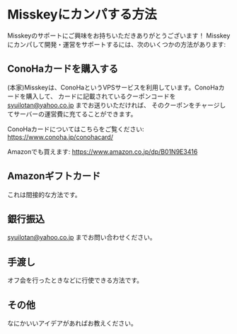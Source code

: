 # Misskeyにカンパする方法
Misskeyのサポートにご興味をお持ちいただきありがとうございます！
Misskeyにカンパして開発・運営をサポートするには、次のいくつかの方法があります:

## ConoHaカードを購入する
(本家)Misskeyは、ConoHaというVPSサービスを利用しています。ConoHaカードを購入して、
カードに記載されているクーポンコードを syuilotan@yahoo.co.jp までお送りいただければ、
そのクーポンをチャージしてサーバーの運営費に充てることができます。

ConoHaカードについてはこちらをご覧ください: https://www.conoha.jp/conohacard/

Amazonでも買えます: https://www.amazon.co.jp/dp/B01N9E3416

## Amazonギフトカード
これは間接的な方法です。

## 銀行振込
syuilotan@yahoo.co.jp までお問い合わせください。

## 手渡し
オフ会を行ったときなどに行使できる方法です。

## その他
なにかいいアイデアがあればお教えください。
